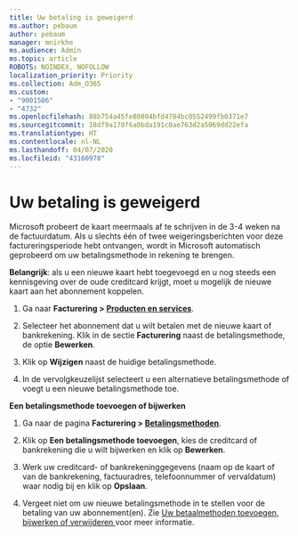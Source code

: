 ```yaml
---
title: Uw betaling is geweigerd
ms.author: pebaum
author: pebaum
manager: mnirkhe
ms.audience: Admin
ms.topic: article
ROBOTS: NOINDEX, NOFOLLOW
localization_priority: Priority
ms.collection: Adm_O365
ms.custom:
- "9001506"
- "4732"
ms.openlocfilehash: 88b754a45fe80804bfd4784bc0552499fb0371e7
ms.sourcegitcommit: 18df9a170f6a0bda191c0ae763d2a5069dd22efa
ms.translationtype: HT
ms.contentlocale: nl-NL
ms.lasthandoff: 04/07/2020
ms.locfileid: "43160978"
---
```

# <a name="your-payment-was-declined"></a>Uw betaling is geweigerd

Microsoft probeert de kaart meermaals af te schrijven in de 3-4 weken na de factuurdatum.  Als u slechts één of twee weigeringsberichten voor deze factureringsperiode hebt ontvangen, wordt in Microsoft automatisch geprobeerd om uw betalingsmethode in rekening te brengen.  

**Belangrijk**: als u een nieuwe kaart hebt toegevoegd en u nog steeds een kennisgeving over de oude creditcard krijgt, moet u mogelijk de nieuwe kaart aan het abonnement koppelen.

1. Ga naar **Facturering > [Producten en services](https://go.microsoft.com/fwlink/p/?linkid=842054)**.

2. Selecteer het abonnement dat u wilt betalen met de nieuwe kaart of bankrekening. Klik in de sectie **Facturering** naast de betalingsmethode, de optie **Bewerken**.

3. Klik op **Wijzigen** naast de huidige betalingsmethode.

4. In de vervolgkeuzelijst selecteert u een alternatieve betalingsmethode of voegt u een nieuwe betalingsmethode toe.

**Een betalingsmethode toevoegen of bijwerken**

1. Ga naar de pagina **Facturering > [Betalingsmethoden](https://go.microsoft.com/fwlink/p/?linkid=2018806)**.

2. Klik op **Een betalingsmethode toevoegen**, kies de creditcard of bankrekening die u wilt bijwerken en klik op **Bewerken**.

3. Werk uw creditcard- of bankrekeninggegevens (naam op de kaart of van de bankrekening, factuuradres, telefoonnummer of vervaldatum) waar nodig bij en klik op **Opslaan**.

4. Vergeet niet om uw nieuwe betalingsmethode in te stellen voor de betaling van uw abonnement(en). Zie [ Uw betaalmethoden toevoegen, bijwerken of verwijderen ](https://go.microsoft.com/fwlink/?linkid=2118133) voor meer informatie. 
